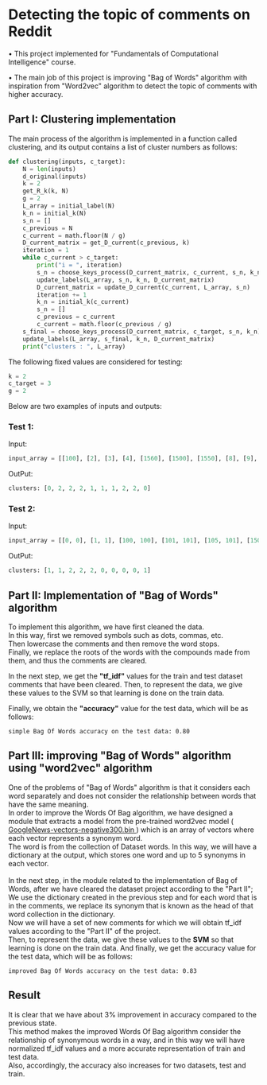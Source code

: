 # Detecting the topic of comments on Reddit
• This project implemented for "Fundamentals of Computational Intelligence" course.

• The main job of this project is improving "Bag of Words" algorithm with inspiration from "Word2vec" algorithm to detect the topic of comments with higher accuracy.

## Part I: Clustering implementation
The main process of the algorithm is implemented in a function called clustering, and its output contains a list of cluster numbers as follows:

```py
def clustering(inputs, c_target):
    N = len(inputs) 
    d_original(inputs)
    k = 2 
    get_R_k(k, N) 
    g = 2
    L_array = initial_label(N) 
    k_n = initial_k(N)
    s_n = [] 
    c_previous = N
    c_current = math.floor(N / g)
    D_current_matrix = get_D_current(c_previous, k) 
    iteration = 1
    while c_current > c_target: 
        print("i = ", iteration)
        s_n = choose_keys_process(D_current_matrix, c_current, s_n, k_n) 
        update_labels(L_array, s_n, k_n, D_current_matrix) 
        D_current_matrix = update_D_current(c_current, L_array, s_n) 
        iteration += 1
        k_n = initial_k(c_current) 
        s_n = []
        c_previous = c_current
        c_current = math.floor(c_previous / g)
    s_final = choose_keys_process(D_current_matrix, c_target, s_n, k_n)
    update_labels(L_array, s_final, k_n, D_current_matrix) 
    print("clusters : ", L_array)
```

The following fixed values are considered for testing:

```py
k = 2
c_target = 3
g = 2
```
Below are two examples of inputs and outputs:

### Test 1:
Input:
```py
input_array = [[100], [2], [3], [4], [1560], [1500], [1550], [8], [9], [102]]
```
OutPut:
```py
clusters: [0, 2, 2, 2, 1, 1, 1, 2, 2, 0]
```
### Test 2:
Input:
```py
input_array = [[0, 0], [1, 1], [100, 100], [101, 101], [105, 101], [1500, 1400], [1550, 1401], [1500, 1402], [1540, 1200], [1, 2]]
```
OutPut:
```py
clusters: [1, 1, 2, 2, 2, 0, 0, 0, 0, 1]
```

## Part II: Implementation of "Bag of Words" algorithm
To implement this algorithm, we have first cleaned the data. </br>
In this way, first we removed symbols such as dots, commas, etc. </br>
Then lowercase the comments and then remove the word stops. </br>
Finally, we replace the roots of the words with the compounds made from them, and thus the comments are cleared. </br>

In the next step, we get the **"tf_idf"** values for the train and test dataset comments that have been cleared. Then, to represent the data, we give these values to the SVM so that learning is done on the train data.
 

Finally, we obtain the **"accuracy"** value for the test data, which will be as follows:

```
simple Bag Of Words accuracy on the test data: 0.80
```

## Part III: improving "Bag of Words" algorithm using "word2vec" algorithm
One of the problems of "Bag of Words" algorithm is that it considers each word separately and does not consider the relationship between words that have the same meaning. </br>
In order to improve the Words Of Bag algorithm, we have designed a module that extracts a model from the pre-trained word2vec model ( <a href="https://drive.google.com/file/d/0B7XkCwpI5KDYNlNUTTlSS21pQmM/edit?resourcekey=0-wjGZdNAUop6WykTtMip30g">  GoogleNews-vectors-negative300.bin </a> )  which is an array of vectors where each vector represents a synonym word. </br>
The word is from the collection of Dataset words. In this way, we will have a dictionary at the output, which stores one word and up to 5 synonyms in each vector.
</br>
</br>
In the next step, in the module related to the implementation of Bag of Words, after we have cleared the dataset project according to the "Part II"; We use the dictionary created in the previous step and for each word that is in the comments, we replace its synonym that is known as the head of that word collection in the dictionary.
</br>
Now we will have a set of new comments for which we will obtain tf_idf values according to the "Part II" of the project.
</br>
Then, to represent the data, we give these values to the **SVM** so that learning is done on the train data. And finally, we get the accuracy value for the test data, which will be as follows:

```
improved Bag Of Words accuracy on the test data: 0.83
```

## Result 

It is clear that we have about 3% improvement in accuracy compared to the previous state.
</br>
This method makes the improved Words Of Bag algorithm consider the relationship of synonymous words in a way, and in this way we will have normalized tf_idf values and a more accurate representation of train and test data. </br>
Also, accordingly, the accuracy also increases for two datasets, test and train.